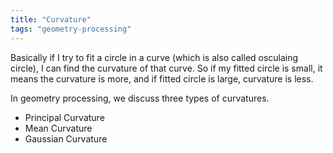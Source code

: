 ```yaml
---
title: "Curvature"
tags: "geometry-processing"
---
```


Basically if I try to fit a circle in a curve (which is also called osculaing circle), I can find the curvature of that curve. So if my fitted circle is small, it means the curvature is more, and if fitted circle is large, curvature is less. 

In geometry processing, we discuss three types of curvatures. 
- Principal Curvature
- Mean Curvature
- Gaussian Curvature